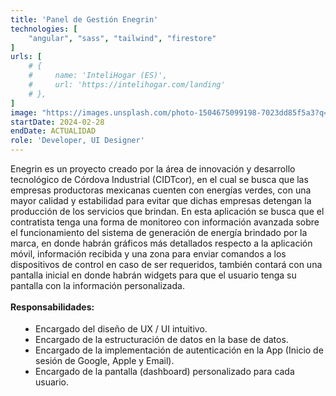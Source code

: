 ```yaml
---
title: 'Panel de Gestión Enegrin'
technologies: [
    "angular", "sass", "tailwind", "firestore"
]
urls: [
    # {
    #     name: 'InteliHogar (ES)',
    #     url: 'https://intelihogar.com/landing'
    # },
]
image: "https://images.unsplash.com/photo-1504675099198-7023dd85f5a3?q=80&w=2940&auto=format&fit=crop&ixlib=rb-4.0.3&ixid=M3wxMjA3fDB8MHxwaG90by1wYWdlfHx8fGVufDB8fHx8fA%3D%3D"
startDate: 2024-02-28
endDate: ACTUALIDAD
role: 'Developer, UI Designer'
---
```

Enegrin es un proyecto creado por la área de innovación y desarrollo tecnológico de Córdova Industrial (CIDTcor), en el cual se busca que las 
empresas productoras mexicanas cuenten con energías verdes, con una mayor calidad y estabilidad para evitar que dichas empresas detengan la producción de 
los servicios que brindan. En esta aplicación se busca que el contratista tenga una forma de monitoreo con información avanzada sobre el funcionamiento del sistema de generación de energía brindado por la marca, en donde habrán gráficos más detallados respecto a la aplicación móvil, información recibida y una zona para enviar comandos a los dispositivos de control en caso de ser requeridos, también contará con una pantalla inicial en donde habrán widgets para que el usuario tenga su pantalla con la información personalizada. 
\
\
**Responsabilidades:**

- Encargado del diseño de UX / UI intuitivo. 
- Encargado de la estructuración de datos en la base de datos.
- Encargado de la implementación de autenticación en la App (Inicio de sesión de Google, Apple y Email).
- Encargado de la pantalla (dashboard) personalizado para cada usuario.

<style>
    ul {
		list-style: disc !important;
		margin: 18px 0px !important;
		padding: 0px 0px 0px 40px !important;
	}
</style>
